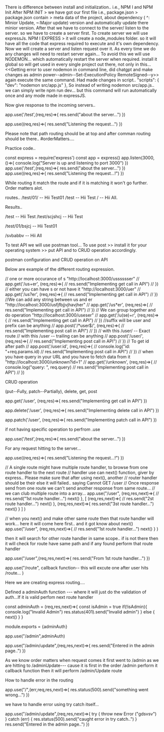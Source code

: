 There is difference between install and initialization..
i.e., NPM I and NPM Init
After NPM INIT > we have got our first file i.e., package.json > package.json contain >
meta data of the project, about dependency ( ^: Minior Update, ~:Major update) version and automatically update there minior version.
After that we have to connect to the server/ listen to the server. so we have to create a server first.
To create server we will use expressJs.
NPM I EXPRESS > it will create a node_modules folder. so it will have all the code that express required to execute and it's own dependency.
Now we will create a server and listen request over it.
As every time we do any changes will need to restart server again... 
To avoid this we will use NODEMON... which automatically restart the server when required.
install it global so will get used in every single project out  there, not only in this...
<<Getting error to user nodemon in command  line, did chatgpt and make changes as admin power--admin--Set-ExecutionPolicy RemoteSigned--y>> again execute the same command.
Had made changes in script..
  "scripts": {
    "dev": "nodemon src/app.js"
  },
So instead of writing nodemon src/app.js.. we can simply  write npm run dev... but this command will run automatically once and any mode made in expressJS.

Now give response to the incoming servers..

app.use('/test',(req,res)=>{
    res.send("about the server...")
})

app.use((req,res)=>{
    res.send("Listening the request...")
})

Please note that path routing should be at top and after comman routing should be there..
#orderMatters....


Practice code..

const express = require('express')
const app = express()
app.listen(3000,()=>{
    console.log("Server is up and listening to port 3000")
})
app.use('/test',(req,res)=>{
    res.send("about the server...")
})
app.use((req,res)=>{
    res.send("Listening the request...!")
})

While routing it match the route and if it is matching it won't go further.
Order matters alot.

routes..
/test/01/ -- Hii Test01
/test     -- Hii Test
/         -- Hii All.

Results.. 

/test  -- Hii Test
/test/scjshcj -- Hii Test

/test/01/bsjcj -- Hii Test01

/svbabbv -- Hii All


To test API we will use postman tool...
To use post >> install it for your operating system >> put API and to CRUD operation accordingly.


postman configuration and CRUD operation on API

Below are example of the different routing expression.

// one or more occurance of s "http://localhost:3000/usssssser"
// app.get('/us+er', (req,res)=>{
//     res.send("Implementing get call in API")
// })
// either you can have s or not have it "http://localhost:3000/uer"
// app.get('/us?er', (req,res)=>{
//     res.send("Implementing get call in API")
// })
//We can add any string between us and er "http://localhost:3000/usfjfbjjvjhavjher"
// app.get('/us*er', (req,res)=>{
//     res.send("Implementing get call in API")
// })
// We can group together and do operation "http://localhost:3000/useser"
// app.get('/u(se)+r', (req,res)=>{
//     res.send("Implementing get call in API")
// })
//suffix will be user and prefix can be anything
// app.post('/*user$/', (req,res)=>{
//     res.send("Implementing post call in API")
// })
//  with this /user/ -- Exact route
// with this /user -- trailing can be anything
// app.post('/user/', (req,res)=>{
//     res.send("Implementing post call in API")
// })
// To get id after path
// app.post('/user:id', (req,res)=>{
//     console.log("id: "+req.params.id)
//     res.send("Implementing post call in API")
// })
// when you have query in your  URL and  you have to fetch data from it "http://localhost:3000/unknown?id=1"
// app.get('/unknown', (req,res)=>{
//     console.log("query: ", req.query)
//     res.send("Implementing post call in API")
// })

CRUD operation

(put--Fully, patch--Partially), delete, get, post

app.get('/user', (req,res)=>{
    res.send("Implementing get call in API")
})

app.delete('/user', (req,res)=>{
    res.send("Implementing delete call in API")
})

app.patch('/user', (req,res)=>{
    res.send("Implementing patch call in API")
})

if not having specific operation to perfrom .use

app.use('/test',(req,res)=>{
    res.send("about the server...")
})

For any request hitting to the server...

app.use((req,res)=>{
    res.send("Listening the request...!")
})


// A single route might have multiple route handler, to browse from one route handler to the next route
// handler use can next() function, giver by express.. Please make sure that after using next(), another 
// router handler should be their else it will failed.. saying Cannot GET /user
// Once response send from one route we can't send another response from same route...
// we can club multiple route into a array...
app.use("/user", (req,res,next)=>{
    // res.send("1st route handler...")
    next()
},
[
(req,res,next)=>{
        // res.send("2st route handler...")
        next()
},
(req,res,next)=>{
        res.send("3st route handler...")
        next()
}
]
)

// when you next() and make other same route then that route handler will work...
here it will come here  first.. and it got know about next()
app.use("/user", (req,res,next)=>{
    // res.send("1st route handler...")
    next()
}
)

then it will search for other route handler in same scope.. if is not there then it will check for route have same path and if any found perform that  route handler

app.use("/user",(req,res,next)=>{
    res.send("From 1st route handler...")
})


app.use("/route", callback function-- this will excute one after user hits /route... )

Here we are creating express routing....

Defined a adminAuth function ---  where it will just do the validation of auth...If it is valid perfom 
next route handler

const adminAuth = (req,res,next)=>{
    const isAdmin = true
    if(!isAdmin){
        console.log("Invalid Admin")
        res.status(401).send("Invalid admin")
    } else {
        next()
    }
}

module.exports = {adminAuth}

app.use("/admin",adminAuth)

app.use("/admin/update",(req,res,next)=>{
    res.send("Entered in the admin page..")
})

As we know order matters when request comes it first went to /admin 
as we are hitting to /adminUpdate--- cause it is first in the order /admin perform it callback function
then it will perform /admin/Update route

How to handle error in the routing 

app.use("/",(err,req,res,next)=>{
    res.status(500).send("something went wrong...")
})

we have to handle error using try catch itself...

app.use("/admin/update",(req,res,next)=>{
        try {
            throw new Error ("gdsvsv")
        } catch (err) {
            res.status(500).send("caught error in try catch..")
        }
    res.send("Entered in the admin page..")
})


